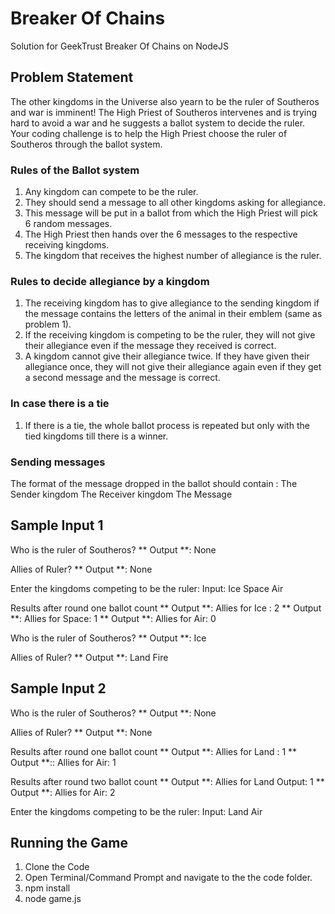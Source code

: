 # Breaker Of Chains
Solution for GeekTrust Breaker Of Chains on NodeJS

## Problem Statement
The other kingdoms in the Universe also yearn to be the ruler of Southeros and war is imminent! The High Priest of Southeros
intervenes and is trying hard to avoid a war and he suggests a ballot system to decide the ruler.
Your coding challenge is to help the High Priest choose the ruler of Southeros through the ballot system.

### Rules of the Ballot system
1. Any kingdom can compete to be the ruler.
2. They should send a message to all other kingdoms asking for allegiance.
3. This message will be put in a ballot from which the High Priest will pick 6 random messages.
4. The High Priest then hands over the 6 messages to the respective receiving kingdoms.
5. The kingdom that receives the highest number of allegiance is the ruler.

### Rules to decide allegiance by a kingdom
1. The receiving kingdom has to give allegiance to the sending kingdom if the message contains the letters of the animal in their emblem (same as problem 1).
2. If the receiving kingdom is competing to be the ruler, they will not give their allegiance even if the message they received is correct. 
3. A kingdom cannot give their allegiance twice. If they have given their allegiance once, they will not give their allegiance again even
if they get a second message and the message is correct.

### In case there is a tie
1. If there is a tie, the whole ballot process is repeated but only with the tied kingdoms till there is a winner.

### Sending messages
The format of the message dropped in the ballot should contain :
The Sender kingdom
The Receiver kingdom
The Message

## Sample Input 1
Who is the ruler of Southeros? 
** Output **: None

Allies of Ruler?
** Output **: None

Enter the kingdoms competing to be the ruler: Input: Ice Space Air

Results after round one ballot count 
** Output **: Allies for Ice : 2
** Output **: Allies for Space: 1 
** Output **: Allies for Air: 0

Who is the ruler of Southeros? 
** Output **: Ice

Allies of Ruler?
** Output **: Land Fire

## Sample Input 2
Who is the ruler of Southeros? 
** Output **: None

Allies of Ruler?
** Output **: None

Results after round one ballot count
** Output **: Allies for Land : 1
** Output **:: Allies for Air: 1 

Results after round two ballot count 
** Output **: Allies for Land Output: 1
** Output **: Allies for Air: 2


Enter the kingdoms competing to be the ruler: Input: Land Air
 
## Running the Game
1. Clone the Code
2. Open Terminal/Command Prompt and navigate to the the code folder.
3. npm install
4. node game.js
